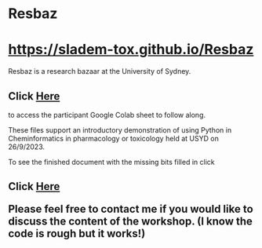 # Resbaz

<body>

<p> <H1><a href="https://sladem-tox.github.io/Resbaz"> https://sladem-tox.github.io/Resbaz </a> </H1></p>


Resbaz is a research bazaar at the University of Sydney.




<H2> Click <a href="https://colab.research.google.com/drive/1F2yiEjv9hYq6AKZpblMjlBGc3BtJeJh3?usp=sharing"> Here </a> </H2> to access the participant Google Colab sheet to follow along.


These files support an introductory demonstration of using Python in Cheminformatics in pharmacology or toxicology held at USYD on 26/9/2023.

To see the finished document with the missing bits filled in click<H2> Click <a href="https://colab.research.google.com/drive/1Sronr10ihLZfjZxJ3UZVlaGzmBqXrVZy?usp=sharing"> Here </a>

Please feel free to contact me if you would like to discuss the content of the workshop. (I know the code is rough but it works!)


</body>
